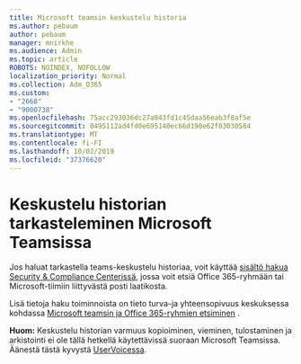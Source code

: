 ```yaml
---
title: Microsoft teamsin keskustelu historia
ms.author: pebaum
author: pebaum
manager: mnirkhe
ms.audience: Admin
ms.topic: article
ROBOTS: NOINDEX, NOFOLLOW
localization_priority: Normal
ms.collection: Adm_O365
ms.custom:
- "2668"
- "9000738"
ms.openlocfilehash: 75acc293036dc27a043fd1c45daa56eab3f8af5e
ms.sourcegitcommit: 0495112ad4fd0e695140ec66d190e62f03030584
ms.translationtype: MT
ms.contentlocale: fi-FI
ms.lasthandoff: 10/02/2019
ms.locfileid: "37376620"
---
```

# <a name="viewing-chat-history-in-microsoft-teams"></a>Keskustelu historian tarkasteleminen Microsoft Teamsissa

Jos haluat tarkastella teams-keskustelu historiaa, voit käyttää [sisältö hakua](https://sip.protection.office.com/contentsearchbeta?ContentOnly=1) [Security & Compliance Centerissä](https://sip.protection.office.com/insightdashboard), jossa voit etsiä Office 365-ryhmään tai Microsoft-tiimiin liittyvästä posti laatikosta. 

Lisä tietoja haku toiminnoista on tieto turva-ja yhteensopivuus keskuksessa kohdassa [Microsoft teamsin ja Office 365-ryhmien etsiminen](https://docs.microsoft.com/office365/securitycompliance/content-search#searching-microsoft-teams-and-office-365-groups) . 

**Huom:** Keskustelu historian varmuus kopioiminen, vieminen, tulostaminen ja arkistointi ei ole tällä hetkellä käytettävissä suoraan Microsoft Teamsissa. Äänestä tästä kyvystä [UserVoicessa](https://microsoftteams.uservoice.com/forums/555103-public/suggestions/16982542-backup-export-printing-archive-options?page=2&per_page=20). 